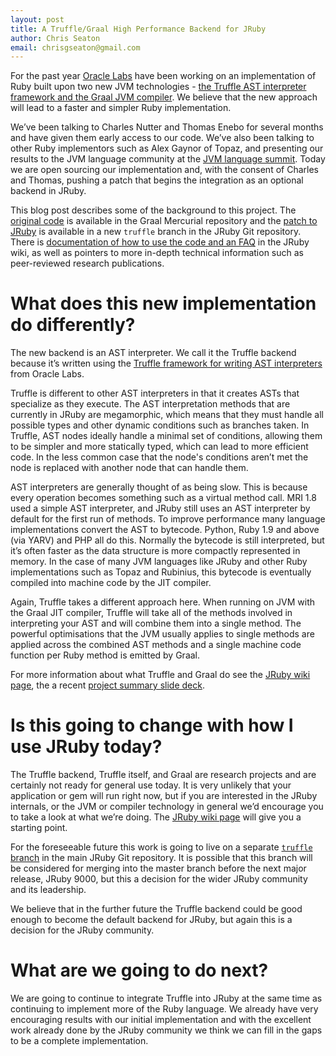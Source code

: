 ```yaml
---
layout: post
title: A Truffle/Graal High Performance Backend for JRuby
author: Chris Seaton
email: chrisgseaton@gmail.com
---
```


For the past year [Oracle Labs](https://labs.oracle.com) have been working on an implementation of Ruby built upon two new JVM technologies - [the Truffle AST interpreter framework and the Graal JVM compiler](http://openjdk.java.net/projects/graal/). We believe that the new approach will lead to a faster and simpler Ruby implementation.

We’ve been talking to Charles Nutter and Thomas Enebo for several months and have given them early access to our code. We’ve also been talking to other Ruby implementors such as Alex Gaynor of Topaz, and presenting our results to the JVM language community at the [JVM language summit](http://medianetwork.oracle.com/video/player/2623645003001). Today we are open sourcing our implementation and, with the consent of Charles and Thomas, pushing a patch that begins the integration as an optional backend in JRuby.

This blog post describes some of the background to this project. The [original code](http://hg.openjdk.java.net/graal/graal) is available in the Graal Mercurial repository and the [patch to JRuby](https://github.com/jruby/jruby/tree/truffle) is available in a new `truffle` branch in the JRuby Git repository. There is [documentation of how to use the code and an FAQ](https://github.com/jruby/jruby/wiki/Truffle) in the JRuby wiki, as well as pointers to more in-depth technical information such as peer-reviewed research publications.

What does this new implementation do differently?
==========

The new backend is an AST interpreter. We call it the Truffle backend because it’s written using the [Truffle framework for writing AST interpreters](http://openjdk.java.net/projects/graal/) from Oracle Labs.

Truffle is different to other AST interpreters in that it creates ASTs that specialize as they execute. The AST interpretation methods that are currently in JRuby are megamorphic, which means that they must handle all possible types and other dynamic conditions such as branches taken. In Truffle, AST nodes ideally handle a minimal set of conditions, allowing them to be simpler and more statically typed, which can lead to more efficient code. In the less common case that the node's conditions aren’t met the node is replaced with another node that can handle them.

AST interpreters are generally thought of as being slow. This is because every operation becomes something such as a virtual method call. MRI 1.8 used a simple AST interpreter, and JRuby still uses an AST interpreter by default for the first run of methods. To improve performance many language implementations convert the AST to bytecode. Python, Ruby 1.9 and above (via YARV) and PHP all do this. Normally the bytecode is still interpreted, but it’s often faster as the data structure is more compactly represented in memory. In the case of many JVM languages like JRuby and other Ruby implementations such as Topaz and Rubinius, this bytecode is eventually compiled into machine code by the JIT compiler.

Again, Truffle takes a different approach here. When running on JVM with the Graal JIT compiler, Truffle will take all of the methods involved in interpreting your AST and will combine them into a single method. The powerful optimisations that the JVM usually applies to single methods are applied across the combined AST methods and a single machine code function per Ruby method is emitted by Graal. 

For more information about what Truffle and Graal do see the [JRuby wiki page](https://github.com/jruby/jruby/wiki/Truffle), the a recent [project summary slide deck](http://www.slideshare.net/ThomasWuerthinger/graal-truffle-ethdec2013).

Is this going to change with how I use JRuby today?
==========

The Truffle backend, Truffle itself, and Graal are research projects and are certainly not ready for general use today. It is very unlikely that your application or gem will run right now, but if you are interested in the JRuby internals, or the JVM or compiler technology in general we’d encourage you to take a look at what we’re doing. The [JRuby wiki page](https://github.com/jruby/jruby/wiki/Truffle) will give you a starting point.

For the foreseeable future this work is going to live on a separate [`truffle` branch](https://github.com/jruby/jruby/tree/truffle) in the main JRuby Git repository. It is possible that this branch will be considered for merging into the master branch before the next major release, JRuby 9000, but this a decision for the wider JRuby community and its leadership.

We believe that in the further future the Truffle backend could be good enough to become the default backend for JRuby, but again this is a decision for the JRuby community.

What are we going to do next?
========

We are going to continue to integrate Truffle into JRuby at the same time as continuing to implement more of the Ruby language. We already have very encouraging results with our initial implementation and with the excellent work already done by the JRuby community we think we can fill in the gaps to be a complete implementation.
